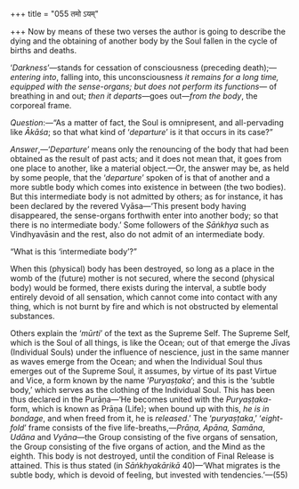 +++
title = "055 तमो ऽयम्"

+++
Now by means of these two verses the author is going to describe the
dying and the obtaining of another body by the Soul fallen in the cycle
of births and deaths.

‘*Darkness*’—stands for cessation of consciousness (preceding
death);—*entering into*, falling into, this unconsciousness *it remains
for a long time, equipped with the sense-organs; but does not perform
its functions*— of breathing in and out; *then it departs*—goes
out—*from the body*, the corporeal frame.

*Question*:—“As a matter of fact, the Soul is omnipresent, and
all-pervading like *Ākāśa*; so that what kind of ‘*departure*’ is it
that occurs in its case?”

*Answer*,—‘*Departure*’ means only the renouncing of the body that had
been obtained as the result of past acts; and it does not mean that, it
goes from one place to another, like a material object.—Or, the answer
may be, as held by some people, that the ‘*departure*’ spoken of is that
of another and a more subtle body which comes into existence in between
(the two bodies). But this intermediate body is not admitted by others;
as for instance, it has been declared by the revered Vyāsa—‘This present
body having disappeared, the sense-organs forthwith enter into another
body; so that there is no intermediate body.’ Some followers of the
*Sāṅkhya* such as Vindhyavāsin and the rest, also do not admit of an
intermediate body.

“What is this ‘intermediate body’?”

When this (physical) body has been destroyed, so long as a place in the
womb of the (future) mother is not secured, where the second (physical
body) would be formed, there exists during the interval, a subtle body
entirely devoid of all sensation, which cannot come into contact with
any thing, which is not burnt by fire and which is not obstructed by
elemental substances.

Others explain the ‘*mūrti*’ of the text as the Supreme Self. The
Supreme Self, which is the Soul of all things, is like the Ocean; out of
that emerge the Jīvas (Individual Souls) under the influence of
nescience, just in the same manner as waves emerge from the Ocean; and
when the Individual Soul thus emerges out of the Supreme Soul, it
assumes, by virtue of its past Virtue and Vice, a form known by the name
‘*Puryaṣṭaka*’; and this is the ‘subtle body,’ which serves as the
clothing of the Individual Soul. This has been thus declared in the
Purāṇa—‘He becomes united with the *Puryaṣṭaka-* form, which is known as
Prāṇa (Life); when bound up with this, *he is in bondage*, and when
freed from it, he is *released*.’ The ‘*puryaṣṭaka*,’ ‘*eight-fold*’
frame consists of the five life-breaths,—*Prāṇa, Apāna, Samāna*, *Udāna*
and *Vyāna*—the Group consisting of the five organs of sensation, the
Group consisting of the five organs of action, and the Mind as the
eighth. This body is not destroyed, until the condition of Final Release
is attained. This is thus stated (in *Sāṅkhyakārikā* 40)—‘What migrates
is the subtle body, which is devoid of feeling, but invested with
tendencies.’—(55)


